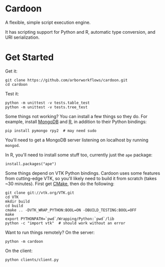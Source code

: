 Cardoon
=======

A flexible, simple script execution engine.

It has scripting support for Python and R, automatic type conversion, and URI serialization.

Get Started
===========

Get it:
```
git clone https://github.com/arborworkflows/cardoon.git
cd cardoon
```

Test it:
```
python -m unittest -v tests.table_test
python -m unittest -v tests.tree_test
```

Some things not working? You can install a few things so they do.
For example, install [MongoDB](http://www.mongodb.org/) and [R](http://www.r-project.org/),
in addition to their Python bindings:
```
pip install pymongo rpy2  # may need sudo
```
You'll need to get a MongoDB server listening on localhost by running `mongod`.

In R, you'll need to install some stuff too, currently just the `ape` package:
```
install.packages("ape")
```

Some things depend on VTK Python bindings. Cardoon uses some features from
cutting-edge VTK,
so you'll likely need to build it from scratch (takes ~30 minutes).
First get [CMake](http://www.cmake.org/), then do the following:
```
git clone git://vtk.org/VTK.git
cd VTK
mkdir build
cd build
cmake .. -DVTK_WRAP_PYTHON:BOOL=ON -DBUILD_TESTING:BOOL=OFF
make
export PYTHONPATH=`pwd`/Wrapping/Python:`pwd`/lib
python -c "import vtk"  # should work without an error
````

Want to run things remotely? On the server:
```
python -m cardoon
```

On the client:
```
python clients/client.py
```
